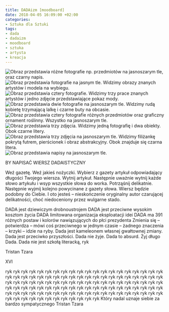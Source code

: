 ```yaml
---
title: DADAizm [moodboard]
date: 2018-04-05 16:09:00 +02:00
categories:
- Sztuka dla Sztuki
tags:
- dada
- dadaizm
- moodboard
- sztuka
- artysta
- kreacja
---
```


![Obraz przedstawia różne fotografie np. przedmiotów na jasnoszarym tle, oraz czarny napis.](https://assets1.ello.co/uploads/asset/attachment/7444781/ello-optimized-e4ecfaf8.jpg)
![Obraz przedstawia fotografie na jasnym tle. Widzimy obrazy znanych artystów i modela na wybiegu.](https://assets1.ello.co/uploads/asset/attachment/7444784/ello-optimized-5bb23ed7.jpg)
![Obraz przedstawia cztery fotografie. Widzimy trzy prace znanych artystów i jedno zdjęcie przedstawiające pokaz mody.](https://assets1.ello.co/uploads/asset/attachment/7444786/ello-optimized-0948e12c.jpg)
![Obraz przedstawia dwie fotografie na jasnoszarym tle. Widzimy rudą kobietę trzymającą lalkę i czarne buty na obcasie.](https://assets1.ello.co/uploads/asset/attachment/7444790/ello-optimized-fa26d3a7.jpg)
![Obraz przedstawia cztery fotografie różnych przedmiotów oraz graficzny ornament roślinny. Wszystko na jasnoszarym tle.](https://assets1.ello.co/uploads/asset/attachment/7444792/ello-optimized-dd0d04c1.jpg)
![Obraz przedstawia trzy zdjęcia. Widzimy jedną fotografię i dwa obiekty. Obok czarne litery.](https://assets2.ello.co/uploads/asset/attachment/7444795/ello-optimized-3558c5ab.jpg)
![Obraz przedstawia trzy zdjęcia na jasnoszarym tle. Widzimy filiżankę pokrytą futrem, pierścionek i obraz abstrakcyjny. Obok znajduje się czarna litera.](https://assets2.ello.co/uploads/asset/attachment/7444797/ello-optimized-061cdae8.jpg)
![Obraz przedstawia napisy na jasnoszarym tle.](https://assets2.ello.co/uploads/asset/attachment/7444800/ello-optimized-6e248528.jpg)

BY NAPISAĆ WIERSZ DADAISTYCZNY

Weź gazetę.
Weź jakieś nożyczki.
Wybierz z gazety artykuł odpowiadający długości Twojego wiersza.
Wytnij artykuł.
Następnie uważnie wytnij każde słowo artykułu i wsyp wszystkie słowa do worka.
Potrząśnij delikatnie.
Następnie wyjmij kolejno powycinane z gazety słowa.
Wiersz będzie podobny do Ciebie.
I oto jesteś – nieskończenie oryginalny autor czarującej delikatności, choć niedoceniony przez wulgarne stado. 



DADA jest dziewiczym drobnoustrojem
DADA jest przeciwne wysokim kosztom życia
DADA
limitowana organizacja eksploatacji idei
DADA ma 391 różnych postaw i kolorów nawiązujących do płci prezydenta
Zmienia się – potwierdza – mówi coś przeciwnego w jednym czasie – żadnego znaczenia – krzyki – idzie na ryby.
Dada jest kameleonem własnej gwałtownej zmiany.
Dada jest przeciwko przyszłości. Dada nie żyje. Dada to absurd. Żyj długo Dada. Dada nie jest szkołą literacką, ryk

Tristan Tzara

XVI

ryk ryk ryk ryk ryk ryk ryk ryk
ryk ryk ryk ryk ryk ryk ryk ryk
ryk ryk ryk ryk ryk ryk ryk ryk
ryk ryk ryk ryk ryk ryk ryk ryk
ryk ryk ryk ryk ryk ryk ryk ryk
ryk ryk ryk ryk ryk ryk ryk ryk
ryk ryk ryk ryk ryk ryk ryk ryk
ryk ryk ryk ryk ryk ryk ryk ryk
ryk ryk ryk ryk ryk ryk ryk ryk
ryk ryk ryk ryk ryk ryk ryk ryk
ryk ryk ryk ryk ryk ryk ryk ryk
ryk ryk ryk ryk ryk ryk ryk ryk
ryk ryk ryk ryk ryk ryk ryk ryk
ryk ryk ryk ryk ryk ryk ryk ryk
Który nadal uznaje siebie za bardzo sympatycznego 
Tristan Tzara
